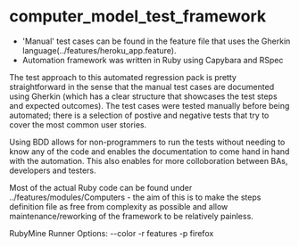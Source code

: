 # computer_model_test_framework

* 'Manual' test cases can be found in the feature file that uses the Gherkin language(../features/heroku_app.feature). 
* Automation framework was written in Ruby using Capybara and RSpec 

The test approach to this automated regression pack is pretty straightforward in the sense that the manual test cases are documented using Gherkin (which has a clear structure that showcases the test steps and expected outcomes). The test cases were tested manually before being automated; there is a selection of postive and negative tests that try to cover the most common user stories. 

Using BDD allows for non-programmers to run the tests without needing to know any of the code and enables the documentation to come hand in hand with the automation. This also enables for more colloboration between BAs, developers and testers. 

Most of the actual Ruby code can be found under ../features/modules/Computers - the aim of this is to make the steps definition file as free from complexity as possible and allow maintenance/reworking of the framework to be relatively painless. 

RubyMine Runner Options: --color -r features -p firefox


